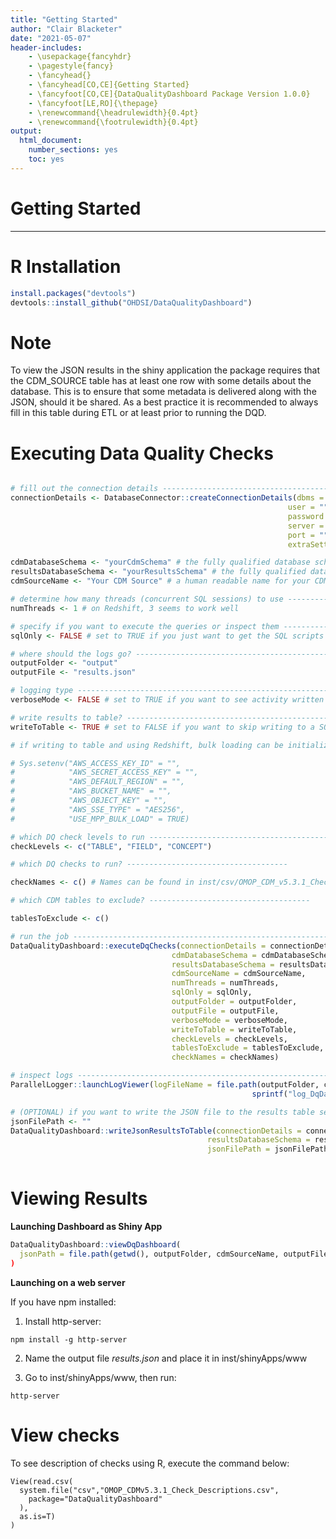 ```yaml
---
title: "Getting Started"
author: "Clair Blacketer"
date: "2021-05-07"
header-includes:
    - \usepackage{fancyhdr}
    - \pagestyle{fancy}
    - \fancyhead{}
    - \fancyhead[CO,CE]{Getting Started}
    - \fancyfoot[CO,CE]{DataQualityDashboard Package Version 1.0.0}
    - \fancyfoot[LE,RO]{\thepage}
    - \renewcommand{\headrulewidth}{0.4pt}
    - \renewcommand{\footrulewidth}{0.4pt}
output:
  html_document:
    number_sections: yes
    toc: yes
---
```


<!--
%\VignetteEngine{knitr::knitr}
%\VignetteIndexEntry{Getting Started}
-->

# Getting Started
***

R Installation
===============

```r
install.packages("devtools")
devtools::install_github("OHDSI/DataQualityDashboard")
```

Note
=====
To view the JSON results in the shiny application the package requires that the CDM_SOURCE table has at least one row with some details about the database. This is to ensure that some metadata is delivered along with the JSON, should it be shared. As a best practice it is recommended to always fill in this table during ETL or at least prior to running the DQD. 


Executing Data Quality Checks
==============================
  ```r

# fill out the connection details -----------------------------------------------------------------------
connectionDetails <- DatabaseConnector::createConnectionDetails(dbms = "", 
                                                                user = "", 
                                                                password = "", 
                                                                server = "", 
                                                                port = "", 
                                                                extraSettings = "")

cdmDatabaseSchema <- "yourCdmSchema" # the fully qualified database schema name of the CDM
resultsDatabaseSchema <- "yourResultsSchema" # the fully qualified database schema name of the results schema (that you can write to)
cdmSourceName <- "Your CDM Source" # a human readable name for your CDM source

# determine how many threads (concurrent SQL sessions) to use ----------------------------------------
numThreads <- 1 # on Redshift, 3 seems to work well

# specify if you want to execute the queries or inspect them ------------------------------------------
sqlOnly <- FALSE # set to TRUE if you just want to get the SQL scripts and not actually run the queries

# where should the logs go? -------------------------------------------------------------------------
outputFolder <- "output"
outputFile <- "results.json"

# logging type -------------------------------------------------------------------------------------
verboseMode <- FALSE # set to TRUE if you want to see activity written to the console

# write results to table? ------------------------------------------------------------------------------
writeToTable <- TRUE # set to FALSE if you want to skip writing to a SQL table in the results schema

# if writing to table and using Redshift, bulk loading can be initialized -------------------------------

# Sys.setenv("AWS_ACCESS_KEY_ID" = "",
#            "AWS_SECRET_ACCESS_KEY" = "",
#            "AWS_DEFAULT_REGION" = "",
#            "AWS_BUCKET_NAME" = "",
#            "AWS_OBJECT_KEY" = "",
#            "AWS_SSE_TYPE" = "AES256",
#            "USE_MPP_BULK_LOAD" = TRUE)

# which DQ check levels to run -------------------------------------------------------------------
checkLevels <- c("TABLE", "FIELD", "CONCEPT")

# which DQ checks to run? ------------------------------------

checkNames <- c() # Names can be found in inst/csv/OMOP_CDM_v5.3.1_Check_Desciptions.csv

# which CDM tables to exclude? ------------------------------------

tablesToExclude <- c() 

# run the job --------------------------------------------------------------------------------------
DataQualityDashboard::executeDqChecks(connectionDetails = connectionDetails, 
                                      cdmDatabaseSchema = cdmDatabaseSchema, 
                                      resultsDatabaseSchema = resultsDatabaseSchema,
                                      cdmSourceName = cdmSourceName, 
                                      numThreads = numThreads,
                                      sqlOnly = sqlOnly, 
                                      outputFolder = outputFolder, 
                                      outputFile = outputFile,
                                      verboseMode = verboseMode,
                                      writeToTable = writeToTable,
                                      checkLevels = checkLevels,
                                      tablesToExclude = tablesToExclude,
                                      checkNames = checkNames)

# inspect logs ----------------------------------------------------------------------------
ParallelLogger::launchLogViewer(logFileName = file.path(outputFolder, cdmSourceName, 
                                                        sprintf("log_DqDashboard_%s.txt", cdmSourceName)))

# (OPTIONAL) if you want to write the JSON file to the results table separately -----------------------------
jsonFilePath <- ""
DataQualityDashboard::writeJsonResultsToTable(connectionDetails = connectionDetails, 
                                              resultsDatabaseSchema = resultsDatabaseSchema, 
                                              jsonFilePath = jsonFilePath)
                                              

```

Viewing Results
================

**Launching Dashboard as Shiny App**
```r
DataQualityDashboard::viewDqDashboard(
  jsonPath = file.path(getwd(), outputFolder, cdmSourceName, outputFile, cdmSourceName))
)
```

**Launching on a web server**

If you have npm installed:

1. Install http-server:

```
npm install -g http-server
```

2. Name the output file *results.json* and place it in inst/shinyApps/www

3. Go to inst/shinyApps/www, then run:

```
http-server
```

View checks
===========
To see description of checks using R, execute the command below:
```
View(read.csv(
  system.file("csv","OMOP_CDMv5.3.1_Check_Descriptions.csv",
    package="DataQualityDashboard"
  ),
  as.is=T)
)
```
